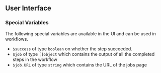 <!-- START doctoc generated TOC please keep comment here to allow auto update -->
<!-- DON'T EDIT THIS SECTION, INSTEAD RE-RUN doctoc TO UPDATE -->

## User Interface

### Special Variables

The following special variables are available in the UI and can be used in workflows.

* `$success` of type `boolean` on whether the step succeeded.
* `$job` of type `[]object` which contains the output of all the completed steps in the workflow
* `$job.URL` of type `string` which contains the URL of the jobs page
